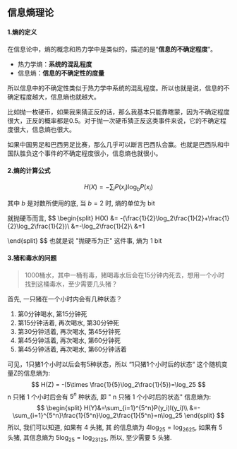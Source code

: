 ## 信息熵理论

#### 1.熵的定义

在信息论中，熵的概念和热力学中是类似的，描述的是“**信息的不确定程度**”。

- 热力学熵：**系统的混乱程度**
- 信息熵：**信息的不确定性的度量**

所以信息中的不确定性类似于热力学中系统的混乱程度。所以也就是说，信息的不确定程度越大，信息熵也就越大。

比如抛一枚硬币，如果我来猜正反的话，那么我基本只能靠瞎蒙，因为不确定程度很大，正反的概率都是0.5。对于抛一次硬币猜正反这类事件来说，它的不确定程度很大，信息熵也很大。

如果中国男足和巴西男足比赛，那么几乎可以断言巴西队会赢。也就是巴西队和中国队胜负这个事件的不确定程度很小，信息熵也就很小。

#### 2.熵的计算公式

$$
H(X) = -\sum_i P(x_i)\log_bP(x_i)
$$

其中 $b$ 是对数所使用的底, 当 $b=2$ 时, 熵的单位为 bit ​ 

就抛硬币而言,
$$
\begin{split}
H(X) &= -(\frac{1}{2}\log_2\frac{1}{2}+\frac{1}{2}\log_2\frac{1}{2})\\
&=-\log_2\frac{1}{2}\\
&=1

\end{split}
$$
也就是说 "抛硬币为正" 这件事, 熵为 1 bit

#### 3.猪和毒水的问题

> 1000桶水，其中一桶有毒，猪喝毒水后会在15分钟内死去，想用一个小时找到这桶毒水，至少需要几头猪？

首先, 一只猪在一个小时内会有几种状态？

1. 第0分钟喝水, 第15分钟死
2. 第15分钟活着, 再次喝水, 第30分钟死
3. 第30分钟活着, 再次喝水, 第45分钟死
4. 第45分钟活着, 再次喝水, 第60分钟死
5. 第45分钟活着, 再次喝水, 第60分钟活着

可见，1只猪1个小时以后会有5种状态，所以 “1只猪1个小时后的状态“ 这个随机变量Z的信息熵为:
$$
H(Z) = -(5\times \frac{1}{5}\log_2\frac{1}{5})=\log_25
$$
n 只猪 1 个小时后会有 $5^n$ 种状态, 即 " n 只猪 1 个小时后的状态" 信息熵为:
$$
\begin{split}
H(Y)&=\sum_{i=1}^{5^n}P(y_i)I(y_i)\\
&=-\sum_{i=1}^{5^n}\frac{1}{5^n}\log_2\frac{1}{5^n}=n\log_25
\end{split}
$$
所以, 我们可以知道, 如果有 4 头猪,  其 的信息熵为 $4\log_25=\log_2625$, 如果有 5 头猪, 其信息熵为 $5\log_25=\log_23125$, 所以, 至少需要 5 头猪.